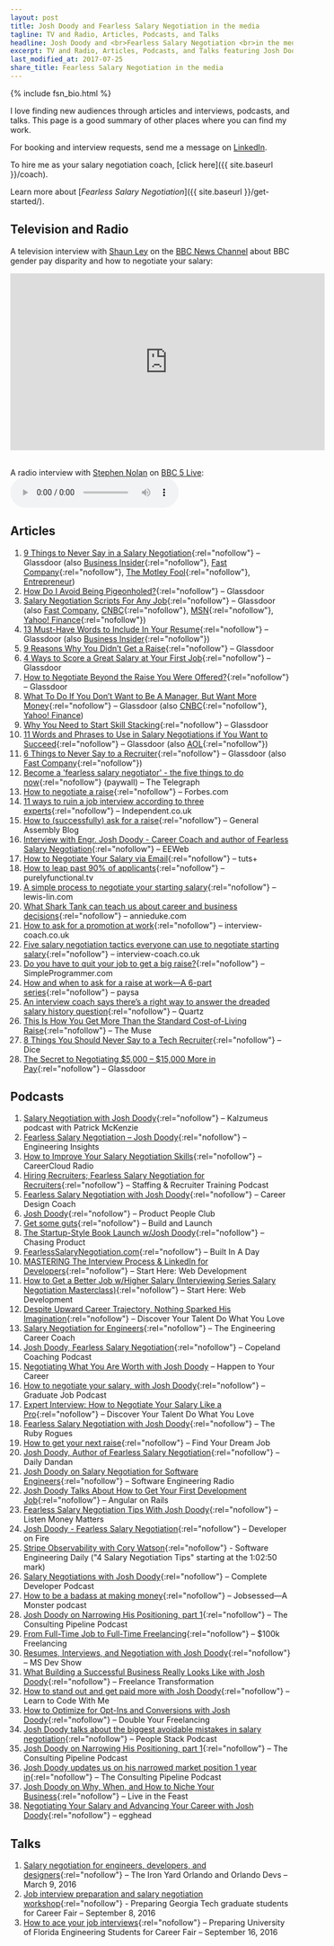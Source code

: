 ```yaml
---
layout: post
title: Josh Doody and Fearless Salary Negotiation in the media
tagline: TV and Radio, Articles, Podcasts, and Talks
headline: Josh Doody and <br>Fearless Salary Negotiation <br>in the media
excerpt: TV and Radio, Articles, Podcasts, and Talks featuring Josh Doody and Fearless Salary Negotiation
last_modified_at: 2017-07-25
share_title: Fearless Salary Negotiation in the media
---
```

{% include fsn_bio.html %}

I love finding new audiences through articles and interviews, podcasts, and talks. This page is a good summary of other places where you can find my work.

For booking and interview requests, send me a message on [LinkedIn](https://www.linkedin.com/in/joshdoody).

To hire me as your salary negotiation coach, [click here]({{ site.baseurl }}/coach).

Learn more about [*Fearless Salary Negotiation*]({{ site.baseurl }}/get-started/).

## <a name="tv" class="below-nav">Television and Radio

A television interview with [Shaun Ley](https://twitter.com/bbcshaunley) on the [BBC News Channel](http://www.bbc.com/news/av/10318089/bbc-news-channel) about BBC gender pay disparity and how to negotiate your salary:

<div class="video-container">
	<iframe width="560" height="315" src="https://www.youtube.com/embed/RohE7VqgJK0" frameborder="0" allowfullscreen></iframe>
</div><br>

<p>A radio interview with <a href="https://twitter.com/StephenNolan">Stephen Nolan</a> on <a href="http://www.bbc.co.uk/5live">BBC 5 Live</a>:  
	<audio controls>
	  <source src="/download/josh-doody-bbc-5-live-salary-negotiation-interview.mp3" ype="audio/mpeg">
	Or <a href="/download/josh-doody-bbc-5-live-salary-negotiation-interview.mp3">click here</a> to download the MP3 directly
	</audio>
</p>

## <a name="articles" class="below-nav">Articles

1. [9 Things to Never Say in a Salary Negotiation](https://www.glassdoor.com/blog/9-things-to-never-say-in-a-salary-negotiation/){:rel="nofollow"} – Glassdoor (also [Business Insider](http://www.businessinsider.com/9-things-you-should-never-say-during-a-salary-negotiation-2018-3){:rel="nofollow"}, [Fast Company](https://www.fastcompany.com/3068323/career-evolution/nine-words-and-phrases-to-avoid-when-youre-negotiating-a-salary){:rel="nofollow"}, [The Motley Fool](https://www.fool.com/careers/2017/10/30/9-things-to-never-say-in-a-salary-negotiation.aspx){:rel="nofollow"}, [Entrepreneur](https://www.entrepreneur.com/article/321120))
2. [How Do I Avoid Being Pigeonholed?](https://www.glassdoor.com/blog/how-do-i-avoid-being-pigeonholed/){:rel="nofollow"} – Glassdoor 
3. [Salary Negotiation Scripts For Any Job](https://www.glassdoor.com/blog/salary-negotiation-scripts-for-any-job/){:rel="nofollow"} – Glassdoor (also [Fast Company](https://www.fastcompany.com/40406763/exactly-what-to-say-in-these-four-common-salary-conversations{:rel="nofollow"}), [CNBC](http://www.cnbc.com/2017/06/15/salary-negotiation-scripts-for-any-job.html){:rel="nofollow"}, [MSN](https://www.msn.com/en-my/news/other/salary-negotiation-scripts-for-any-job/ar-BBCJUoI){:rel="nofollow"}, [Yahoo! Finance](https://ca.finance.yahoo.com/news/salary-negotiation-scripts-job-200600153.html){:rel="nofollow"})
4. [13 Must-Have Words to Include In Your Resume](https://www.glassdoor.com/blog/words-to-include-in-resume/){:rel="nofollow"} – Glassdoor (also [Business Insider](http://www.businessinsider.com/13-words-you-should-include-on-your-resume-according-to-a-panel-of-experts-2017-4){:rel="nofollow"})
5. [9 Reasons Why You Didn’t Get a Raise](https://www.glassdoor.com/blog/reasons-you-didnt-get-a-raise/){:rel="nofollow"} – Glassdoor 
6. [4 Ways to Score a Great Salary at Your First Job](https://www.glassdoor.com/blog/salary-first-job/){:rel="nofollow"} – Glassdoor 
7. [How to Negotiate Beyond the Raise You Were Offered?](https://www.glassdoor.com/blog/how-to-negotiate-beyond-the-raise-you-were-offered/){:rel="nofollow"} – Glassdoor 
8. [What To Do If You Don’t Want to Be A Manager, But Want More Money](https://www.glassdoor.com/blog/what-to-do-if-you-dont-want-to-be-a-manager-but-want-more-money/){:rel="nofollow"} – Glassdoor (also [CNBC](http://www.cnbc.com/2017/07/07/what-to-do-if-you-dont-want-to-be-a-manager-but-want-more-money.html){:rel="nofollow"}, [Yahoo! Finance](https://uk.finance.yahoo.com/news/don-t-want-manager-want-142800962.html))
9. [Why You Need to Start Skill Stacking](https://www.glassdoor.com/blog/skill-stacking/){:rel="nofollow"} – Glassdoor 
10. [11 Words and Phrases to Use in Salary Negotiations if You Want to Succeed](https://www.glassdoor.com/blog/words-phrases-to-use-salary-negotiations/){:rel="nofollow"} – Glassdoor (also [AOL](https://www.aol.com/article/finance/2017/08/09/11-words-and-phrases-to-use-in-salary-negotiations-if-you-want-t/23072259/){:rel="nofollow"})
11. [6 Things to Never Say to a Recruiter](https://www.glassdoor.com/blog/never-say-to-a-recruiter/){:rel="nofollow"} – Glassdoor (also [Fast Company](https://www.fastcompany.com/40563811/dont-tell-recruiters-these-things-if-you-want-the-job){:rel="nofollow"})
12. [Become a 'fearless salary negotiator' - the five things to do now](http://www.telegraph.co.uk/men/thinking-man/become-fearless-salary-negotiator-five-things-do-now/){:rel="nofollow"} (paywall) – The Telegraph
13. [How to negotiate a raise](http://www.forbes.com/sites/tomanderson/2016/07/06/how-to-negotiate-a-raise/#6dbd01246fa0){:rel="nofollow"} – Forbes.com
14. [11 ways to ruin a job interview according to three experts](http://www.independent.co.uk/news/business/news/11-ways-to-ruin-a-job-interview-according-to-three-experts-a6721271.html){:rel="nofollow"} – Independent.co.uk
15. [How to (successfully) ask for a raise](https://generalassemb.ly/blog/how-to-successfully-ask-for-a-raise/){:rel="nofollow"} – General Assembly Blog
16. [Interview with Engr. Josh Doody - Career Coach and author of Fearless Salary Negotiation](https://www.eeweb.com/spotlight/interview-with-engr-josh-doody){:rel="nofollow"} – EEWeb
17. [How to Negotiate Your Salary via Email](https://business.tutsplus.com/tutorials/how-to-negotiate-your-salary-via-email--cms-27031){:rel="nofollow"} – tuts+
18. [How to leap past 90% of applicants](https://purelyfunctional.tv/functional-programming-career-guide/resume-interview-salary/){:rel="nofollow"} – purelyfunctional.tv
19. [A simple process to negotiate your starting salary](http://www.lewis-lin.com/blog/2016/10/13/a-simple-process-to-negotiate-your-starting-salary){:rel="nofollow"} – lewis-lin.com
20. [What Shark Tank can teach us about career and business decisions](http://annieduke.com/annies-analysis/#what-shark-tank-can-teach-us-about-business-and-career-decisions){:rel="nofollow"} – annieduke.com
21. [How to ask for a promotion at work](http://interview-coach.co.uk/howtoaskforapromotion/){:rel="nofollow"} – interview-coach.co.uk
22. [Five salary negotiation tactics everyone can use to negotiate starting salary](http://interview-coach.co.uk/five-salary-negotiation-tactics-everyone-can-use-negotiate-starting-salary/){:rel="nofollow"} – interview-coach.co.uk
23. [Do you have to quit your job to get a big raise?](https://simpleprogrammer.com/2016/11/16/do-you-have-to-quit-your-job-to-get-a-big-raise/){:rel="nofollow"} – SimpleProgrammer.com
24. [How and when to ask for a raise at work—A 6-part series](https://www.paysa.com/blog/2017/01/16/the-cost-of-waiting-for-a-raise/){:rel="nofollow"} – paysa
25. [An interview coach says there’s a right way to answer the dreaded salary history question](https://qz.com/942800/an-interview-coach-says-theres-a-right-way-to-answer-the-dreaded-salary-history-question/){:rel="nofollow"} – Quartz
26. [This Is How You Get More Than the Standard Cost-of-Living Raise](https://www.themuse.com/advice/this-is-how-you-get-more-than-the-standard-costofliving-raise){:rel="nofollow"} – The Muse
27. [8 Things You Should Never Say to a Tech Recruiter](https://insights.dice.com/2018/08/20/8-things-never-say-tech-recruiter/){:rel="nofollow"} – Dice
28. [The Secret to Negotiating $5,000 – $15,000 More in Pay](https://www.glassdoor.com/blog/negotiation-secrets/){:rel="nofollow"} – Glassdoor

## <a name="podcasts" class="below-nav">Podcasts

1. [Salary Negotiation with Josh Doody](http://www.kalzumeus.com/2016/06/03/kalzumeus-podcast-episode-12-salary-negotiation-with-josh-doody/){:rel="nofollow"} – Kalzumeus podcast with Patrick McKenzie
2. [Fearless Salary Negotiation – Josh Doody](http://engineeringinsightspodcast.com/episode25/){:rel="nofollow"} – Engineering Insights
3. [How to Improve Your Salary Negotiation Skills](http://www.careercloud.com/news/2016/5/7/how-to-improve-your-salary-negotiation-skills){:rel="nofollow"} – CareerCloud Radio
4. [Hiring Recruiters; Fearless Salary Negotiation for Recruiters](http://scottlove.libsyn.com/grt/episode-39-hiring-recruiters-fearless-salary-negotiation-for-recruiters-staffing){:rel="nofollow"} – Staffing & Recruiter Training Podcast
5. [Fearless Salary Negotiation with Josh Doody](http://www.careerdesigncoach.com/episode26){:rel="nofollow"} – Career Design Coach
6. [Josh Doody](https://soundcloud.com/productpeopleclub/ep-001-josh-doody){:rel="nofollow"} – Product People Club
7. [Get some guts](http://buildandlaunch.net/22/){:rel="nofollow"} – Build and Launch
8. [The Startup-Style Book Launch w/Josh Doody](http://www.chasingproduct.com/episodes/episode-35-the-startup-style-book-launch-wjosh-doody){:rel="nofollow"} – Chasing Product
9. [FearlessSalaryNegotiation.com](http://www.builtinadaypodcast.com/2016/04/24/episode-3/){:rel="nofollow"} – Built In A Day
10. [MASTERING The Interview Process & LinkedIn for Developers](https://soundcloud.com/starthere-webdev/26-level-up-your-web-dev-job-linkedin-for-developers-and-mastering-the-interview-process){:rel="nofollow"} – Start Here: Web Development
11. [How to Get a Better Job w/Higher Salary (Interviewing Series Salary Negotiation Masterclass)](https://soundcloud.com/starthere-webdev/how-to-get-a-better-job-with-higher-salary){:rel="nofollow"} – Start Here: Web Development
12. [Despite Upward Career Trajectory, Nothing Sparked His Imagination](http://www.discoveryourtalentpodcast.com/podcast/josh-doody/){:rel="nofollow"} – Discover Your Talent Do What You Love
13. [Salary Negotiation for Engineers](http://engineeringcareercoach.com/2016/05/17/tecc-115-salary-negotiation-engineers/){:rel="nofollow"} – The Engineering Career Coach
14. [Josh Doody, Fearless Salary Negotiation](https://www.copelandcoaching.com/2016/06/14/ccp104-josh-doody-fearless-salary-negotiation/){:rel="nofollow"} – Copeland Coaching Podcast
15. [Negotiating What You Are Worth with Josh Doody](http://happentoyourcareer.com/136) – Happen to Your Career
16. [How to negotiate your salary, with Josh Doody](http://www.graduatejobpodcast.com/salary/){:rel="nofollow"} – Graduate Job Podcast
17. [Expert Interview: How to Negotiate Your Salary Like a Pro](http://www.discoveryourtalentpodcast.com/podcast/josh-doody-2/){:rel="nofollow"} – Discover Your Talent Do What You Love
18. [Fearless Salary Negotiation with Josh Doody](https://devchat.tv/ruby-rogues/274-rr-fearless-salary-negotiation-with-josh-doody){:rel="nofollow"} – The Ruby Rogues
19. [How to get your next raise](https://www.macslist.org/ep-049-get-next-raise-josh-doody/){:rel="nofollow"} – Find Your Dream Job
20. [Josh Doody, Author of Fearless Salary Negotiation](https://soundcloud.com/dandanglobal/dailydandan33){:rel="nofollow"} – Daily Dandan
21. [Josh Doody on Salary Negotiation for Software Engineers](http://www.se-radio.net/2016/11/se-radio-episode-275-josh-doody-on-salary-negotiation-for-software-engineers/){:rel="nofollow"} – Software Engineering Radio
22. [Josh Doody Talks About How to Get Your First Development Job](https://www.angularonrails.com/josh-doody-talks-get-first-development-job/){:rel="nofollow"} – Angular on Rails
23. [Fearless Salary Negotiation Tips With Josh Doody](https://www.listenmoneymatters.com/salary-negotiation-tips/){:rel="nofollow"} – Listen Money Matters
24. [Josh Doody - Fearless Salary Negotiation](http://developeronfire.com/podcast/episode-217-josh-doody-fearless){:rel="nofollow"} – Developer on Fire
25. [Stripe Observability with Cory Watson](https://softwareengineeringdaily.com/2017/03/15/stripe-observability-with-cory-watson/){:rel="nofollow"} - Software Engineering Daily ("4 Salary Negotiation Tips" starting at the 1:02:50 mark)
26. [Salary Negotiations with Josh Doody](http://completedeveloperpodcast.com/episode-85/){:rel="nofollow"} – Complete Developer Podcast
27. [How to be a badass at making money](https://www.monster.com/career-advice/article/jen-sincero-badass-at-making-money-0517){:rel="nofollow"} – Jobsessed—A Monster podcast
28. [Josh Doody on Narrowing His Positioning, part 1](http://consultingpipelinepodcast.com/40){:rel="nofollow"} – The Consulting Pipeline Podcast
29. [From Full-Time Job to Full-Time Freelancing](http://www.100kfreelancing.com/0123-full-time-job-full-time-freelancing-wjosh-doody/){:rel="nofollow"} – $100k Freelancing
30. [Resumes, Interviews, and Negotiation with Josh Doody](http://msdevshow.com/2017/07/resumes-interviewing-and-negotation-with-josh-doody/){:rel="nofollow"} – MS Dev Show
31. [What Building a Successful Business Really Looks Like with Josh Doody](https://freelancetransformation.com/blog/what-building-a-successful-business-really-looks-like-with-josh-doody){:rel="nofollow"} – Freelance Transformation
32. [How to stand out and get paid more with Josh Doody](https://learntocodewith.me/podcast/how-to-get-paid-more-with-josh-doody/){:rel="nofollow"} – Learn to Code With Me
33. [How to Optimize for Opt-Ins and Conversions with Josh Doody](https://doubleyourfreelancing.com/season1-josh-doody/){:rel="nofollow"} – Double Your Freelancing
34. [Josh Doody talks about the biggest avoidable mistakes in salary negotiation](https://medium.com/@JBunky/people-stack-podcast-josh-doody-talks-about-the-biggest-avoidable-mistakes-in-salary-negotiation-ff551a531bd3){:rel="nofollow"} – People Stack Podcast
35. [Josh Doody on Narrowing His Positioning, part 1](http://consultingpipelinepodcast.com/40){:rel="nofollow"} – The Consulting Pipeline Podcast
36. [Josh Doody updates us on his narrowed market position 1 year in](http://consultingpipelinepodcast.com/117){:rel="nofollow"} – The Consulting Pipeline Podcast
37. [Josh Doody on Why, When, and How to Niche Your Business](https://rezzz.com/podcast/josh-doody-on-why-when-and-how-to-niche-your-business/){:rel="nofollow"} – Live in the Feast
38. [Negotiating Your Salary and Advancing Your Career with Josh Doody](https://egghead.io/podcasts/negotiating-your-salary-and-advancing-your-career-with-josh-doody){:rel="nofollow"} – egghead

## <a name="talks" class="below-nav">Talks

1. [Salary negotiation for engineers, developers, and designers](https://fearlesssalarynegotiation.com/salary-negotiation-for-engineers-developers-and-designers/){:rel="nofollow"} – The Iron Yard Orlando and Orlando Devs – March 9, 2016
2. [Job interview preparation and salary negotiation workshop](http://www.intaadvising.gatech.edu/career/meet-and-greet-josh-doody-author-of-fearless-salary-negotiation-september-8th/){:rel="nofollow"} - Preparing Georgia Tech graduate students for Career Fair – September 8, 2016
3. [How to ace your job interviews](https://www.eng.ufl.edu/students/events/ace-job-interviews/){:rel="nofollow"} – Preparing University of Florida Engineering Students for Career Fair – September 16, 2016